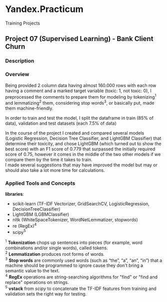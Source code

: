 # Yandex.Practicum
Training Projects

## Project 07 (Supervised Learning) - Bank Client Churn


### Description


### Overview

Being provided 2 column data having almost 160.000 rows with each row having a comment and a marked target variable (toxic: 1, not toxic: 0), I preprocessed the comments to prepare them for modeling by tokenizing<sup>1</sup> and lemmatizing<sup>2</sup> them, considering stop words<sup>3</sup>, or basically put, made them machine-friendly. 

In order to train and test the model, I split the dataframe in train (85% of data), validation and test datasets (each 7.5% of data)

In the course of the project I created and compared several models (Logistic Regression, Decision Tree Classifier, and LightGBM Classifier) that determine their toxicity, and chose LightGBM (which turned out to show the best score) with an F1 score of 0.779 that surpassed the initially required score of 0.75, however it comes in the middle of the two other models if we compare them by the time it takes to train. \
I made several suggestions that may have improved the model but may or should also take a lot more time for calculations.

### Applied Tools and Concepts

**libraries**: 
- scikit-learn (TF-IDF Vectorizer, GridSearchCV, LogisticRegression, DecisionTreeClassifier)
- LightGBM (LGBMClassifier)
- nltk (WhiteSpaceTokenizer, WordNetLemmatizer, stopwords)
- re (RegEx)<sup>4</sup>
- scipy<sup>5</sup>

<sup>1</sup> **Tokenization** chops up sentences into pieces (for example, word combinations and/or single words), called tokens. \
<sup>2</sup> **Lemmatization** produces root forms of words. \
<sup>3</sup> **Stop words** are commonly used words (such as “the”, “a”, “an”, “in”) that a machine should be programmed to ignore cause they don't bring a semantic value to the text. \
<sup>4</sup> **RegEx** operations are string-searching algorithms for "find" or "find and replace" operations on strings. \
<sup>5</sup> **vstack** from *scipy* to concatenate the TF-IDF features from training and validation sets the right way for testing.
